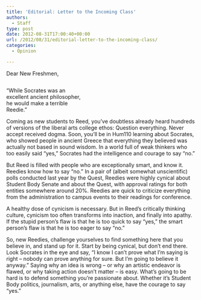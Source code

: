 ```yaml
---
title: 'Editorial: Letter to the Incoming Class'
authors: 
  - Staff
type: post
date: 2012-08-31T17:00:40+00:00
url: /2012/08/31/editorial-letter-to-the-incoming-class/
categories:
  - Opinion

---
```

Dear New Freshmen,

<div id="attachment_1533" style="width: 199px" class="wp-caption alignright">
  <a href="http://www.reedquest.org/?attachment_id=1533" rel="attachment wp-att-1533"><img class="size-medium wp-image-1533" title="Socrates Bust" src="https://i2.wp.com/www.reedquest.org/wp-content/uploads/2012/08/Head_Sokrates_Glyptothek_Munich-189x300.jpeg?resize=189%2C300" alt="" data-recalc-dims="1" /></a>
  
  <p class="wp-caption-text">
    &#8220;While Socrates was an excellent ancient philosopher, he would make a terrible Reedie.&#8221;
  </p>
</div>

Coming as new students to Reed, you&#8217;ve doubtless already heard hundreds of versions of the liberal arts college ethos: Question everything. Never accept received dogma. Soon, you&#8217;ll be in Hum110 learning about Socrates, who showed people in ancient Greece that everything they believed was actually not based in sound wisdom. In a world full of weak thinkers who too easily said “yes,” Socrates had the intelligence and courage to say “no.”

But Reed is filled with people who are exceptionally smart, and know it. Reedies know how to say “no.” In a pair of (albeit somewhat unscientific) polls conducted last year by the Quest, Reedies were highly cynical about Student Body Senate and about the Quest, with approval ratings for both entities somewhere around 20%. Reedies are quick to criticize everything from the administration to campus events to their readings for conference.

A healthy dose of cynicism is necessary. But in Reed&#8217;s critically thinking culture, cynicism too often transforms into inaction, and finally into apathy. If the stupid person&#8217;s flaw is that he is too quick to say “yes,” the smart person&#8217;s flaw is that he is too eager to say “no.”

So, new Reedies, challenge yourselves to find something here that you believe in, and stand up for it. Start by being cynical, but don&#8217;t end there. Look Socrates in the eye and say, “I know I can&#8217;t prove what I&#8217;m saying is right – nobody can prove anything for sure. But I&#8217;m going to believe it anyway.” Saying why an idea is wrong – or why an artistic endeavor is flawed, or why taking action doesn&#8217;t matter – is easy. What&#8217;s going to be hard is to defend something you&#8217;re passionate about. Whether it&#8217;s Student Body politics, journalism, arts, or anything else, have the courage to say “yes.”